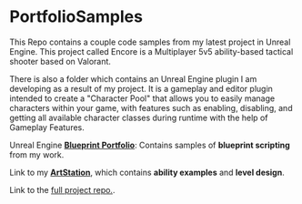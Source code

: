 # PortfolioSamples
This Repo contains a couple code samples from my latest project in Unreal Engine.
This project called Encore is a Multiplayer 5v5 ability-based tactical shooter based on Valorant.

There is also a folder which contains an Unreal Engine plugin I am developing as a result of my project. It is a gameplay and editor plugin intended to create a "Character Pool" that allows you to easily manage characters within your game, with features such as enabling, disabling, and getting all available character classes during runtime with the help of Gameplay Features.

Unreal Engine **[Blueprint Portfolio](https://blueprintue.com/profile/justinahelmer/)**: Contains samples of **blueprint scripting** from my work.

Link to my **[ArtStation]([https://www.artstation.com/JustinAHelmer](https://www.artstation.com/justinahelmer/albums/10574415))**, which contains **ability examples** and **level design**.

Link to the [full project repo.](https://github.com/JustinAHelmer/Encore).
